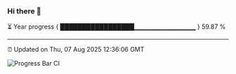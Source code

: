 ### Hi there 👋

⏳ Year progress { █████████████████▁▁▁▁▁▁▁▁▁▁▁▁▁ } 59.87 %

---

⏰ Updated on Thu, 07 Aug 2025 12:36:06 GMT

![Progress Bar CI](https://github.com/liununu/liununu/workflows/Progress%20Bar%20CI/badge.svg)
